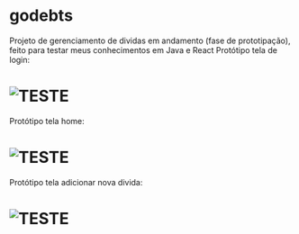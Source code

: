 # godebts
Projeto de gerenciamento de dividas em andamento (fase de prototipação), feito para testar meus conhecimentos em Java e React
Protótipo tela de login:
# ![TESTE](https://github.com/brayanJordan/godebts/blob/main/external_imgs/print_login.png)
Protótipo tela home:
# ![TESTE](https://github.com/brayanJordan/godebts/blob/main/external_imgs/print_home.png)
Protótipo tela adicionar nova divida:
# ![TESTE](https://github.com/brayanJordan/godebts/blob/main/external_imgs/print_adicionardivida.png)
